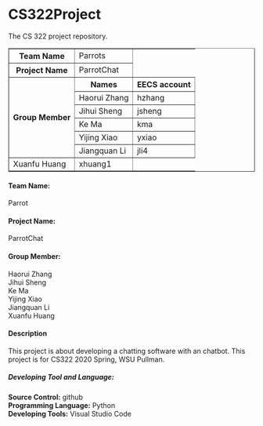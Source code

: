 # CS322Project
The CS 322 project repository.<br>
<table border="1">
<tr>
<th>Team Name</th>
<td>Parrots</td>
</tr>
<tr>
<th>Project Name</th>
<td>ParrotChat</td>
</tr>
<tr>
<th rowspan="6">Group Member</th>
<th>Names</th>
<th>EECS account</th>
</tr>
  <tr>
    <td> Haorui Zhang</td>
    <td> hzhang</td>
  </tr>
  <tr>
    <td> Jihui Sheng</td>
    <td> jsheng</td>
  </tr>
  <tr>
    <td> Ke Ma</td>
    <td> kma</td>
  </tr>
  <tr>
    <td> Yijing Xiao</td>
    <td> yxiao</td>
  </tr>
  <tr>
    <td> Jiangquan Li</td>
    <td> jli4</td>
  </tr>
  <tr>
    <td> Xuanfu Huang</td>
    <td> xhuang1</td>
  </tr>
</tr>
</table>
<h4>Team Name:</h4> Parrot<br> 
<h4>Project Name:</h4> ParrotChat<br>
<h4>Group Member:</h4>
Haorui Zhang<br>
Jihui Sheng<br>
Ke Ma<br>
Yijing Xiao<br>
Jiangquan Li<br>
Xuanfu Huang<br>
<h4>Description</h4>
This project is about developing a chatting software with an chatbot. This project is for CS322 2020 Spring, WSU Pullman.<br>
<h5>Developing Tool and Language:</h5>
<b>Source Control:</b> github<br>
<b>Programming Language:</b> Python<br>
<b>Developing Tools:</b> Visual Studio Code<br>
